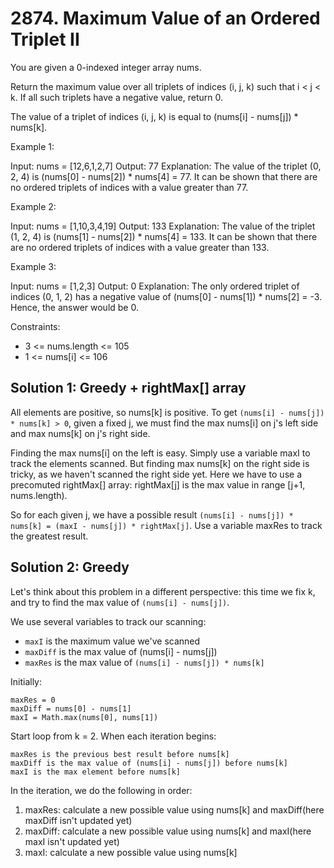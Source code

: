 # 2874. Maximum Value of an Ordered Triplet II
You are given a 0-indexed integer array nums.

Return the maximum value over all triplets of indices (i, j, k) such that i < j < k. If all such triplets have a negative value, return 0.

The value of a triplet of indices (i, j, k) is equal to (nums[i] - nums[j]) * nums[k].

 

Example 1:

Input: nums = [12,6,1,2,7]
Output: 77
Explanation: The value of the triplet (0, 2, 4) is (nums[0] - nums[2]) * nums[4] = 77.
It can be shown that there are no ordered triplets of indices with a value greater than 77. 

Example 2:

Input: nums = [1,10,3,4,19]
Output: 133
Explanation: The value of the triplet (1, 2, 4) is (nums[1] - nums[2]) * nums[4] = 133.
It can be shown that there are no ordered triplets of indices with a value greater than 133.

Example 3:

Input: nums = [1,2,3]
Output: 0
Explanation: The only ordered triplet of indices (0, 1, 2) has a negative value of (nums[0] - nums[1]) * nums[2] = -3. Hence, the answer would be 0.

Constraints:

* 3 <= nums.length <= 105
* 1 <= nums[i] <= 106

## Solution 1: Greedy + rightMax[] array
All elements are positive, so nums[k] is positive. To get `(nums[i] - nums[j]) * nums[k] > 0`, given a fixed j, we must find the max nums[i] on j's left side and max nums[k] on j's right side.

Finding the max nums[i] on the left is easy. Simply use a variable maxI to track the elements scanned. But finding max nums[k] on the right side is tricky, as we haven't scanned the right side yet. Here we have to use a precomuted rightMax[] array: rightMax[j] is the max value in range [j+1, nums.length).

So for each given j, we have a possible result `(nums[i] - nums[j]) * nums[k] = (maxI - nums[j]) * rightMax[j]`. Use a variable maxRes to track the greatest result.

## Solution 2: Greedy
Let's think about this problem in a different perspective: this time we fix k, and try to find the max value of `(nums[i] - nums[j])`.

We use several variables to track our scanning:

* `maxI` is the maximum value we've scanned
* `maxDiff` is the max value of (nums[i] - nums[j])
* `maxRes` is the max value of `(nums[i] - nums[j]) * nums[k]`

Initially:

    maxRes = 0
    maxDiff = nums[0] - nums[1]
    maxI = Math.max(nums[0], nums[1])

Start loop from k = 2. When each iteration begins:

    maxRes is the previous best result before nums[k]
    maxDiff is the max value of (nums[i] - nums[j]) before nums[k]
    maxI is the max element before nums[k]

In the iteration, we do the following in order:

1. maxRes: calculate a new possible value using nums[k] and maxDiff(here maxDiff isn't updated yet)
2. maxDiff: calculate a new possible value using nums[k] and maxI(here maxI isn't updated yet)
3. maxI: calculate a new possible value using nums[k]
